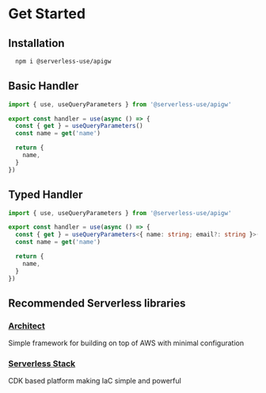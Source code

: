 # Get Started

## Installation
```sh
  npm i @serverless-use/apigw
```


## Basic Handler
```js
import { use, useQueryParameters } from '@serverless-use/apigw'

export const handler = use(async () => {
  const { get } = useQueryParameters()
  const name = get('name')

  return {
    name,
  }
})
```

## Typed Handler
```ts
import { use, useQueryParameters } from '@serverless-use/apigw'

export const handler = use(async () => {
  const { get } = useQueryParameters<{ name: string; email?: string }>()
  const name = get('name')

  return {
    name,
  }
})
```




## Recommended Serverless libraries
### [Architect](https://arc.codes/docs/en/get-started/quickstart)
Simple framework for building on top of AWS with minimal configuration 

### [Serverless Stack](https://serverless-stack.com/)
CDK based platform making IaC simple and powerful
